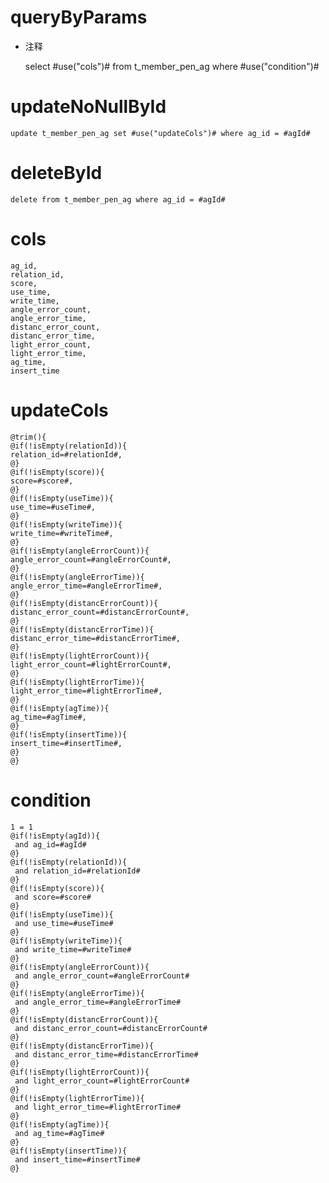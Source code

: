 queryByParams
===
* 注释

    select #use("cols")# from t_member_pen_ag where #use("condition")#
    
updateNoNullById
===
	update t_member_pen_ag set #use("updateCols")# where ag_id = #agId#
	
deleteById
===
	delete from t_member_pen_ag where ag_id = #agId#

cols
===
    ag_id,
    relation_id,
    score,
    use_time,
    write_time,
    angle_error_count,
    angle_error_time,
    distanc_error_count,
    distanc_error_time,
    light_error_count,
    light_error_time,
    ag_time,
    insert_time

updateCols
===
    @trim(){
    @if(!isEmpty(relationId)){
    relation_id=#relationId#,
    @}
    @if(!isEmpty(score)){
    score=#score#,
    @}
    @if(!isEmpty(useTime)){
    use_time=#useTime#,
    @}
    @if(!isEmpty(writeTime)){
    write_time=#writeTime#,
    @}
    @if(!isEmpty(angleErrorCount)){
    angle_error_count=#angleErrorCount#,
    @}
    @if(!isEmpty(angleErrorTime)){
    angle_error_time=#angleErrorTime#,
    @}
    @if(!isEmpty(distancErrorCount)){
    distanc_error_count=#distancErrorCount#,
    @}
    @if(!isEmpty(distancErrorTime)){
    distanc_error_time=#distancErrorTime#,
    @}
    @if(!isEmpty(lightErrorCount)){
    light_error_count=#lightErrorCount#,
    @}
    @if(!isEmpty(lightErrorTime)){
    light_error_time=#lightErrorTime#,
    @}
    @if(!isEmpty(agTime)){
    ag_time=#agTime#,
    @}
    @if(!isEmpty(insertTime)){
    insert_time=#insertTime#,
    @}
    @}

condition
===

    1 = 1
    @if(!isEmpty(agId)){
     and ag_id=#agId#
    @}
    @if(!isEmpty(relationId)){
     and relation_id=#relationId#
    @}
    @if(!isEmpty(score)){
     and score=#score#
    @}
    @if(!isEmpty(useTime)){
     and use_time=#useTime#
    @}
    @if(!isEmpty(writeTime)){
     and write_time=#writeTime#
    @}
    @if(!isEmpty(angleErrorCount)){
     and angle_error_count=#angleErrorCount#
    @}
    @if(!isEmpty(angleErrorTime)){
     and angle_error_time=#angleErrorTime#
    @}
    @if(!isEmpty(distancErrorCount)){
     and distanc_error_count=#distancErrorCount#
    @}
    @if(!isEmpty(distancErrorTime)){
     and distanc_error_time=#distancErrorTime#
    @}
    @if(!isEmpty(lightErrorCount)){
     and light_error_count=#lightErrorCount#
    @}
    @if(!isEmpty(lightErrorTime)){
     and light_error_time=#lightErrorTime#
    @}
    @if(!isEmpty(agTime)){
     and ag_time=#agTime#
    @}
    @if(!isEmpty(insertTime)){
     and insert_time=#insertTime#
    @}
